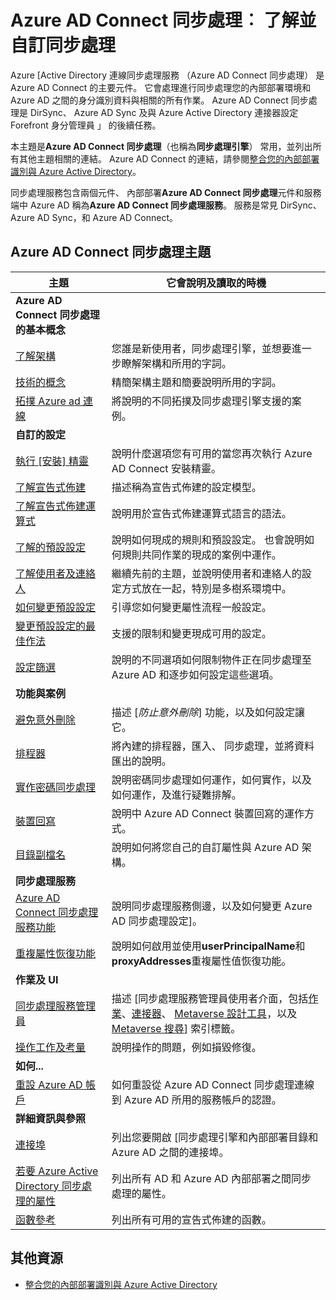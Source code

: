 <properties
    pageTitle="Azure AD Connect 同步處理︰ 了解並自訂同步處理 |Microsoft Azure"
    description="說明如何 Azure AD Connect 運作，以及如何自訂同步處理。"
    services="active-directory"
    documentationCenter=""
    authors="andkjell"
    manager="femila"
    editor=""/>

<tags
    ms.service="active-directory"
    ms.workload="identity"
    ms.tgt_pltfrm="na"
    ms.devlang="na"
    ms.topic="article"
    ms.date="08/29/2016"
    ms.author="markusvi;andkjell"/>


# <a name="azure-ad-connect-sync-understand-and-customize-synchronization"></a>Azure AD Connect 同步處理︰ 了解並自訂同步處理
Azure [Active Directory 連線同步處理服務 （Azure AD Connect 同步處理） 是 Azure AD Connect 的主要元件。 它會處理進行同步處理您的內部部署環境和 Azure AD 之間的身分識別資料與相關的所有作業。 Azure AD Connect 同步處理是 DirSync、 Azure AD Sync 及與 Azure Active Directory 連接器設定 Forefront 身分管理員 」 的後續任務。

本主題是**Azure AD Connect 同步處理**（也稱為**同步處理引擎**） 常用，並列出所有其他主題相關的連結。 Azure AD Connect 的連結，請參閱[整合您的內部部署識別與 Azure Active Directory](active-directory-aadconnect.md)。

同步處理服務包含兩個元件、 內部部署**Azure AD Connect 同步處理**元件和服務端中 Azure AD 稱為**Azure AD Connect 同步處理服務**。 服務是常見 DirSync、 Azure AD Sync，和 Azure AD Connect。

## <a name="azure-ad-connect-sync-topics"></a>Azure AD Connect 同步處理主題

主題 | 它會說明及讀取的時機
----- | -----
**Azure AD Connect 同步處理的基本概念** |
[了解架構](active-directory-aadconnectsync-understanding-architecture.md) | 您誰是新使用者，同步處理引擎，並想要進一步瞭解架構和所用的字詞。
[技術的概念](active-directory-aadconnectsync-technical-concepts.md) | 精簡架構主題和簡要說明所用的字詞。
[拓撲 Azure ad 連線](active-directory-aadconnect-topologies.md) | 將說明的不同拓撲及同步處理引擎支援的案例。
**自訂的設定** |
[執行 [安裝] 精靈](active-directory-aadconnectsync-installation-wizard.md) | 說明什麼選項您有可用的當您再次執行 Azure AD Connect 安裝精靈。
[了解宣告式佈建](active-directory-aadconnectsync-understanding-declarative-provisioning.md)| 描述稱為宣告式佈建的設定模型。
[了解宣告式佈建運算式](active-directory-aadconnectsync-understanding-declarative-provisioning-expressions.md) | 說明用於宣告式佈建運算式語言的語法。
[了解的預設設定](active-directory-aadconnectsync-understanding-default-configuration.md)| 說明如何現成的規則和預設設定。 也會說明如何規則共同作業的現成的案例中運作。
[了解使用者及連絡人](active-directory-aadconnectsync-understanding-users-and-contacts.md) | 繼續先前的主題，並說明使用者和連絡人的設定方式放在一起，特別是多樹系環境中。
[如何變更預設設定](active-directory-aadconnectsync-change-the-configuration.md) | 引導您如何變更屬性流程一般設定。
[變更預設設定的最佳作法](active-directory-aadconnectsync-best-practices-changing-default-configuration.md) | 支援的限制和變更現成可用的設定。
[設定篩選](active-directory-aadconnectsync-configure-filtering.md) | 說明的不同選項如何限制物件正在同步處理至 Azure AD 和逐步如何設定這些選項。
**功能與案例** |
[避免意外刪除](active-directory-aadconnectsync-feature-prevent-accidental-deletes.md) | 描述 [*防止意外刪除*] 功能，以及如何設定讓它。
[排程器](active-directory-aadconnectsync-feature-scheduler.md) | 將內建的排程器，匯入、 同步處理，並將資料匯出的說明。
[實作密碼同步處理](active-directory-aadconnectsync-implement-password-synchronization.md) | 說明密碼同步處理如何運作，如何實作，以及如何運作，及進行疑難排解。
[裝置回寫](active-directory-aadconnect-feature-device-writeback.md) | 說明中 Azure AD Connect 裝置回寫的運作方式。
[目錄副檔名](active-directory-aadconnectsync-feature-directory-extensions.md) | 說明如何將您自己的自訂屬性與 Azure AD 架構。
**同步處理服務** |
[Azure AD Connect 同步處理服務功能](active-directory-aadconnectsyncservice-features.md) | 說明同步處理服務側邊，以及如何變更 Azure AD 同步處理設定]。
[重複屬性恢復功能](active-directory-aadconnectsyncservice-duplicate-attribute-resiliency.md) | 說明如何啟用並使用**userPrincipalName**和**proxyAddresses**重複屬性值恢復功能。
**作業及 UI** |
[同步處理服務管理員](active-directory-aadconnectsync-service-manager-ui.md) | 描述 [同步處理服務管理員使用者介面，包括[作業](active-directory-aadconnectsync-service-manager-ui-operations.md)、[連接器](active-directory-aadconnectsync-service-manager-ui-connectors.md)、 [Metaverse 設計工具](active-directory-aadconnectsync-service-manager-ui-mvdesigner.md)，以及[Metaverse 搜尋](active-directory-aadconnectsync-service-manager-ui-mvsearch.md)] 索引標籤。
[操作工作及考量](active-directory-aadconnectsync-operations.md) | 說明操作的問題，例如損毀修復。
**如何...** |
[重設 Azure AD 帳戶](active-directory-aadconnectsync-howto-azureadaccount.md) | 如何重設從 Azure AD Connect 同步處理連線到 Azure AD 所用的服務帳戶的認證。
**詳細資訊與參照** |
[連接埠](active-directory-aadconnect-ports.md) | 列出您要開啟 [同步處理引擎和內部部署目錄和 Azure AD 之間的連接埠。
[若要 Azure Active Directory 同步處理的屬性](active-directory-aadconnectsync-attributes-synchronized.md) | 列出所有 AD 和 Azure AD 內部部署之間同步處理的屬性。
[函數參考](active-directory-aadconnectsync-functions-reference.md) | 列出所有可用的宣告式佈建的函數。

## <a name="additional-resources"></a>其他資源

* [整合您的內部部署識別與 Azure Active Directory](active-directory-aadconnect.md)
